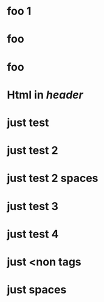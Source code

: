 # foo 1

# foo

# foo

# Html in <em>header</em>

# just <tags>test
  
# just <tags>test 2</tags>
  
# just <tags> test 2 spaces </tags>
  
# just <tags>test 3</any>
  
# just <tags>test 4<any>
  
# just <non tags
  
# just <tags with>spaces
